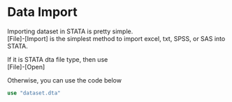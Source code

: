 # Data Import
Importing dataset in STATA is pretty simple.   
[File]-[Import] is the simplest method to import excel, txt, SPSS, or SAS into STATA.  
  
If it is STATA dta file type, then use  
[File]-[Open]  

Otherwise, you can use the code below
```stata
use "dataset.dta"
```
